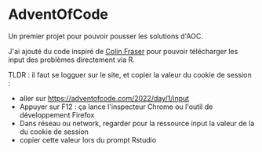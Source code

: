 # AdventOfCode

Un premier projet pour pouvoir pousser les solutions d'AOC.

J'ai ajouté du code inspiré de [Colin Fraser](https://colin-fraser.net/post/a-quick-tutorial-on-importing-data-from-advent-of-code-into-r/) pour pouvoir télécharger les input des problèmes directement via R.

TLDR : il faut se logguer sur le site, et copier la valeur du cookie de session :

-   aller sur <https://adventofcode.com/2022/day/1/input>
-   Appuyer sur F12 : ça lance l'inspecteur Chrome ou l'outil de développement Firefox
-   Dans réseau ou network, regarder pour la ressource input la valeur de la du cookie de session
-   copier cette valeur lors du prompt Rstudio
